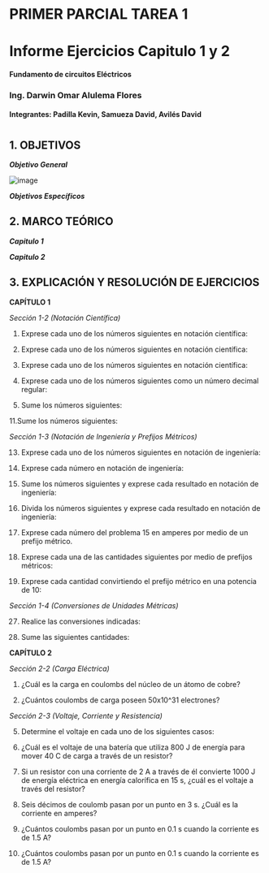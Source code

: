 # PRIMER PARCIAL TAREA 1


##

# Informe Ejercicios Capitulo 1 y 2
#### Fundamento de circuitos Eléctricos 
### Ing. Darwin Omar Alulema Flores

#### Integrantes: Padilla Kevin, Samueza David, Avilés David

#

## 1. OBJETIVOS
***Objetivo General***

 ![image](https://github.com/JD2408/TAREA-1.wiki.git)

 ***Objetivos Específicos***

## 2. MARCO TEÓRICO
***Capitulo 1***

***Capitulo 2***
## 3. EXPLICACIÓN Y RESOLUCIÓN DE EJERCICIOS
**CAPÍTULO 1**

*Sección 1-2 (Notación Científica)*


 1. Exprese cada uno de los números siguientes en notación científica: 
 
 3. Exprese cada uno de los números siguientes en notación científica:
 
 5. Exprese cada uno de los números siguientes en notación científica:
 
 7. Exprese cada uno de los números siguientes como un número decimal regular:
 
 9. Sume los números siguientes:
 
 11.Sume los números siguientes:
 
 
 
 *Sección 1-3 (Notación de Ingeniería y Prefijos Métricos)*
 
 13. Exprese cada uno de los números siguientes en notación de ingeniería:
 
 15. Exprese cada número en notación de ingeniería:
 
 17. Sume los números siguientes y exprese cada resultado en notación de ingeniería:
 
 19. Divida los números siguientes y exprese cada resultado en notación de ingeniería:
 
 21. Exprese cada número del problema 15 en amperes por medio de un prefijo métrico. 
 
 23. Exprese cada una de las cantidades siguientes por medio de prefijos métricos:
 
 25. Exprese cada cantidad convirtiendo el prefijo métrico en una potencia de 10:

 *Sección 1-4 (Conversiones de Unidades Métricas)*
 
 27. Realice las conversiones indicadas:
 
 29. Sume las siguientes cantidades:

**CAPÍTULO 2**

*Sección 2-2 (Carga Eléctrica)*

1. ¿Cuál es la carga en coulombs del núcleo de un átomo de cobre?

3. ¿Cuántos coulombs de carga poseen 50x10^31 electrones?


*Sección 2-3 (Voltaje, Corriente y Resistencia)*

 5. Determine el voltaje en cada uno de los siguientes casos:

 7. ¿Cuál es el voltaje de una batería que utiliza 800 J de energía para mover 40 C de carga a través de un resistor?

 9. Si un resistor con una corriente de 2 A a través de él convierte 1000 J de energía eléctrica en energía calorífica en 15 s, ¿cuál es el voltaje a través del resistor?

11. Seis décimos de coulomb pasan por un punto en 3 s. ¿Cuál es la corriente en amperes?

13. ¿Cuántos coulombs pasan por un punto en 0.1 s cuando la corriente es de 1.5 A?

15. ¿Cuántos coulombs pasan por un punto en 0.1 s cuando la corriente es de 1.5 A?

